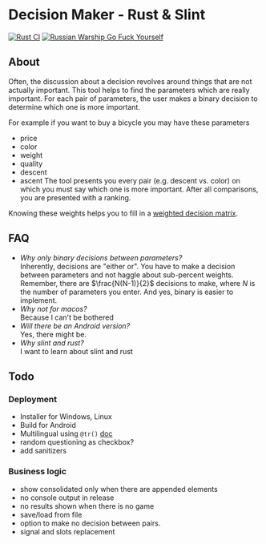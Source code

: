 # Decision Maker - Rust & Slint

[![Rust CI](https://github.com/quattervals/decision_maker/actions/workflows/rust.yml/badge.svg?branch=main)](https://github.com/quattervals/decision_maker/actions/workflows/rust.yml)
[![Russian Warship Go Fuck Yourself](https://raw.githubusercontent.com/vshymanskyy/StandWithUkraine/main/badges/RussianWarship.svg)](https://stand-with-ukraine.pp.ua)


## About

Often, the discussion about a decision revolves around things that are not actually important. This tool helps to find the parameters which are really important. For each pair of parameters, the user makes a binary decision to determine which one is more important.


For example if you want to buy a bicycle you may have these parameters
- price
- color
- weight
- quality
- descent
- ascent
The tool presents you every pair (e.g. descent vs. color) on which you must say which one is more important. After all comparisons, you are presented with a ranking.


Knowing these weights helps you to fill in a [weighted decision matrix](https://en.wikipedia.org/wiki/Decision-matrix_method).

## FAQ
- *Why only binary decisions between parameters?*<br>
  Inherently, decisions are "either or". You have to make a decision between parameters and not haggle about sub-percent weights. Remember, there are $\frac{N(N-1)}{2}$ decisions to make, where $N$ is the number of parameters you enter. And yes, binary is easier to implement.
- *Why not for macos?*<br>
  Because I can't be bothered
- *Will there be an Android version?*<br>
  Yes, there might be.
- *Why slint and rust?*<br>
  I want to learn about slint and rust


## Todo

### Deployment

- Installer for Windows, Linux
- Build for Android
- Multilingual using `@tr()` [doc](https://releases.slint.dev/1.6.0/docs/slint/src/language/concepts/translations)
- random questioning as checkbox?
- add sanitizers

### Business logic
- show consolidated only when there are appended elements
- no console output in release
- no results shown when there is no game
- save/load from file
- option to make no decision between pairs.
- signal and slots replacement

